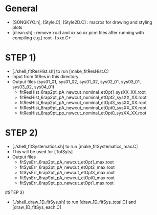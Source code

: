 # General
- [SONGKYO.h], [Style.C], [Style2D.C] : macros for drawing and styling plots
- [clean.sh] : remove xx.d and xx.so xx.pcm files after running with compiling e.g.) root -l xxx.C+

# STEP 1)
- [./shell_fitResHist.sh] to run [make_fitResHist.C] 
- Input from fitRes in this directory
- Output files (sys01_01, sys01_02, sys01_02, sys02_01, sys03_01, sys03_02, sys04_01)
  - fitResHist_6rap2pt_pA_newcut_nominal_etOpt1_sysXX_XX.root
  - fitResHist_6rap2pt_pA_newcut_nominal_etOpt2_sysXX_XX.root
  - fitResHist_6rap2pt_pA_newcut_nominal_etOpt3_sysXX_XX.root
  - fitResHist_8rap9pt_pA_newcut_nominal_etOpt0_sysXX_XX.root
  - fitResHist_8rap9pt_pp_newcut_nominal_etOpt0_sysXX_XX.root

# STEP 2) 
- [./shell_fitSystematics.sh] to run [make_fitSystematics_max.C]
- This will be used for [TotSyts]
- Output files
  - fitSysErr_6rap2pt_pA_newcut_etOpt1_max.root
  - fitSysErr_6rap2pt_pA_newcut_etOpt2_max.root
  - fitSysErr_6rap2pt_pA_newcut_etOpt3_max.root
  - fitSysErr_8rap9pt_pA_newcut_etOpt0_max.root
  - fitSysErr_8rap9pt_pp_newcut_etOpt1_max.root

#STEP 3)
- [./shell_draw_1D_fitSys.sh] to run [draw_1D_fitSys_total.C] and [draw_1D_fitSys_each.C]

